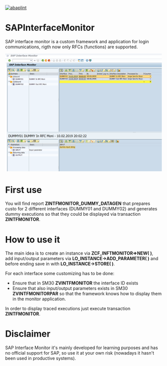 [![abaplint](https://abaplint.org/badges/rayatus/sapinterfacemonitor)](https://abaplint.org/project/larshp/abapGit)

# SAPInterfaceMonitor
SAP interface monitor is a custom framework and application for login communications, rigth now only RFCs (functions) are supported.

![sapinterfacemonitor](https://raw.githubusercontent.com/rayatus/sapinterfacemonitor/master/docs/img/Image%201.png)

# First use
You will find report **ZINTFMONITOR_DUMMY_DATAGEN** that prepares custo for 2 different interfaces (DUMMY01 and DUMMY02) and generates dummy executions so that they could be displayed via transaction **ZINTFMONITOR**.

# How to use it
The main idea is to create an instance via **ZCF_INFTMONITOR=>NEW( )**, add input/output parameters via **LO_INSTANCE->ADD_PARAMETER( )** and before ending save in with **LO_INSTANCE->STORE( )**.

For each interface some customizing has to be done:
- Ensure that in SM30 **ZVINTFMONITOR** the interface ID exists
- Ensure that also input/output parameters exists in SM30 **ZVINTFMONITORPAR** so that the framework knows how to display them in the monitor application.

In order to display traced executions just execute transaction **ZINTFMONITOR**.

# Disclaimer
SAP Interface Monitor it's mainly developed for learning purposes and has no official support for SAP, so use it at your own risk (nowadays it hasn't been used in productive systems).


